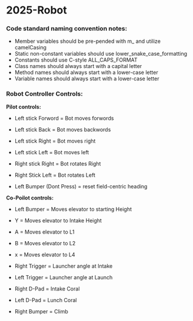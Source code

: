 # 2025-Robot

### Code standard naming convention notes:
* Member variables should be pre-pended with m_ and utilize camelCasing
* Static non-constant variables should use lower_snake_case_formatting
* Constants should use C-style ALL_CAPS_FORMAT
* Class names should always start with a capital letter
* Method names should always start with a lower-case letter
* Variable names should always start with a lower-case letter

### Robot Controller Controls:
**Pilot controls:**
* Left stick Forword = Bot moves forwords
* Left stick Back = Bot moves backwords
* Left stick Right = Bot moves right
* Left stick Left = Bot moves left

* Right stick Right = Bot rotates Right
* Right Stick Left = Bot rotates Left

* Left Bumper (Dont Press) = reset field-centric heading

**Co-Poilot controls:**
* Left Bumper = Moves elevator to starting Height
* Y = Moves elevator to Intake Height
* A = Moves elevator to L1
* B = Moves elevator to L2

* x = Moves elevator to L4

* Right Trigger = Launcher angle at Intake
* Left Trigger = Launcher angle at Launch

* Right D-Pad = Intake Coral
* Left D-Pad = Lunch Coral

* Right Bumper = Climb
